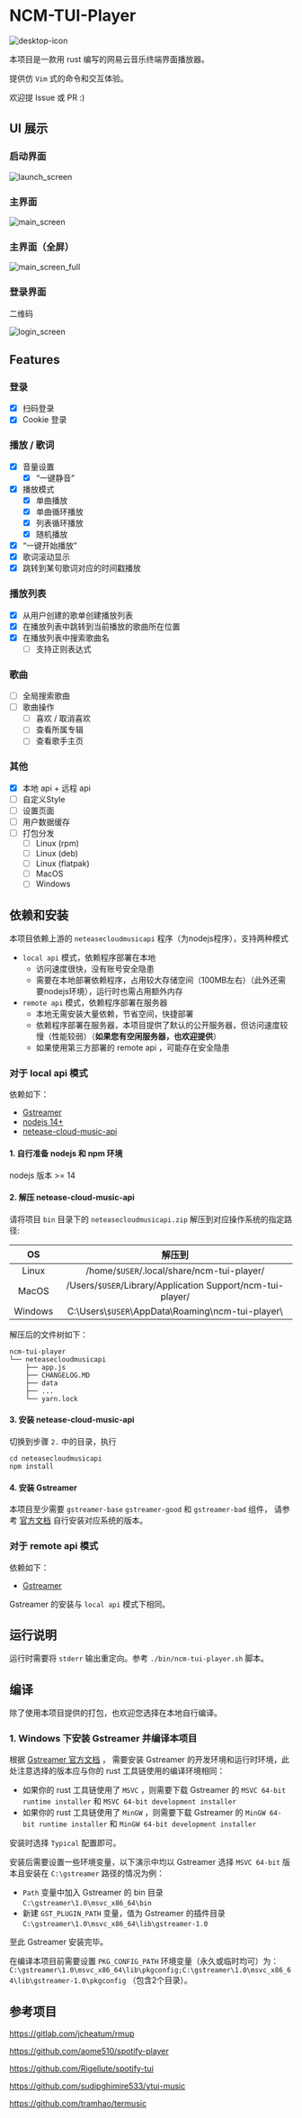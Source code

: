 # NCM-TUI-Player

![desktop-icon](./public/ncm-tui-player.svg)

本项目是一款用 rust 编写的网易云音乐终端界面播放器。

提供仿 `Vim` 式的命令和交互体验。

欢迎提 Issue 或 PR :)

## UI 展示

### 启动界面

![launch_screen](./doc/launch_screen.png)

### 主界面

![main_screen](./doc/main_screen.png)

### 主界面（全屏）

![main_screen_full](./doc/main_screen_full.png)

### 登录界面

二维码

![login_screen](./doc/login_screen.png)

## Features

### 登录
- [x] 扫码登录
- [x] Cookie 登录

### 播放 / 歌词
- [x] 音量设置
  - [x] “一键静音”
- [x] 播放模式
  - [x] 单曲播放
  - [x] 单曲循环播放
  - [x] 列表循环播放
  - [x] 随机播放
- [x] “一键开始播放”
- [x] 歌词滚动显示
- [x] 跳转到某句歌词对应的时间戳播放

### 播放列表
- [x] 从用户创建的歌单创建播放列表
- [x] 在播放列表中跳转到当前播放的歌曲所在位置
- [x] 在播放列表中搜索歌曲名
  - [ ] 支持正则表达式

### 歌曲
- [ ] 全局搜索歌曲
- [ ] 歌曲操作
  - [ ] 喜欢 / 取消喜欢
  - [ ] 查看所属专辑
  - [ ] 查看歌手主页

### 其他
- [x] 本地 api + 远程 api
- [ ] 自定义Style
- [ ] 设置页面
- [ ] 用户数据缓存
- [ ] 打包分发
  - [ ] Linux (rpm)
  - [ ] Linux (deb)
  - [ ] Linux (flatpak)
  - [ ] MacOS
  - [ ] Windows

## 依赖和安装

本项目依赖上游的 `neteasecloudmusicapi` 程序（为nodejs程序），支持两种模式
- `local api` 模式，依赖程序部署在本地
  - 访问速度很快，没有账号安全隐患
  - 需要在本地部署依赖程序，占用较大存储空间（100MB左右）（此外还需要nodejs环境），运行时也需占用额外内存
- `remote api` 模式，依赖程序部署在服务器
  - 本地无需安装大量依赖，节省空间，快捷部署
  - 依赖程序部署在服务器，本项目提供了默认的公开服务器，但访问速度较慢（性能较弱）（**如果您有空闲服务器，也欢迎提供**）
  - 如果使用第三方部署的 remote api ，可能存在安全隐患

### 对于 local api 模式

依赖如下：
- [Gstreamer](https://gstreamer.freedesktop.org/download)
- [nodejs 14+](https://nodejs.org/)
- [netease-cloud-music-api](./bin/neteasecloudmusicapi.zip)

#### 1. 自行准备 nodejs 和 npm 环境

nodejs 版本 >= 14

#### 2. 解压 netease-cloud-music-api

请将项目 `bin` 目录下的 `neteasecloudmusicapi.zip` 解压到对应操作系统的指定路径:

|   OS    |                            解压到                             |
|:-------:|:----------------------------------------------------------:|
|  Linux  |         /home/`$USER`/.local/share/ncm-tui-player/         |
|  MacOS  | /Users/`$USER`/Library/Application Support/ncm-tui-player/ |
| Windows |   C:\\Users\\`$USER`\\AppData\\Roaming\\ncm-tui-player\\   |

解压后的文件树如下：

```
ncm-tui-player
└── neteasecloudmusicapi
    ├── app.js
    ├── CHANGELOG.MD
    ├── data
    ├── ...
    └── yarn.lock
```

#### 3. 安装 netease-cloud-music-api

切换到步骤 `2.` 中的目录，执行

```shell
cd neteasecloudmusicapi
npm install
```

#### 4. 安装 Gstreamer

本项目至少需要 `gstreamer-base` `gstreamer-good` 和 `gstreamer-bad` 组件，
请参考 [官方文档](https://gstreamer.freedesktop.org/documentation/installing/index.html?gi-language=c) 自行安装对应系统的版本。

### 对于 remote api 模式

依赖如下：
- [Gstreamer](https://gstreamer.freedesktop.org/download)

Gstreamer 的安装与 `local api` 模式下相同。

## 运行说明

运行时需要将 `stderr` 输出重定向。参考 `./bin/ncm-tui-player.sh` 脚本。

## 编译

除了使用本项目提供的打包，也欢迎您选择在本地自行编译。

### 1. Windows 下安装 Gstreamer 并编译本项目

根据 [Gstreamer 官方文档](https://gstreamer.freedesktop.org/documentation/installing/on-windows.html?gi-language=c) ，
需要安装 Gstreamer 的开发环境和运行时环境，此处注意选择的版本应与你的 rust 工具链使用的编译环境相同：
- 如果你的 rust 工具链使用了 `MSVC` ，则需要下载 Gstreamer 的 `MSVC 64-bit runtime installer` 和 `MSVC 64-bit development installer`
- 如果你的 rust 工具链使用了 `MinGW` ，则需要下载 Gstreamer 的 `MinGW 64-bit runtime installer` 和 `MinGW 64-bit development installer`

安装时选择 `Typical` 配置即可。

安装后需要设置一些环境变量，以下演示中均以 Gstreamer 选择 `MSVC 64-bit` 版本且安装在 `C:\gstreamer` 路径的情况为例：
- `Path` 变量中加入 Gstreamer 的 bin 目录 `C:\gstreamer\1.0\msvc_x86_64\bin`
- 新建 `GST_PLUGIN_PATH` 变量，值为 Gstreamer 的插件目录 `C:\gstreamer\1.0\msvc_x86_64\lib\gstreamer-1.0`

至此 Gstreamer 安装完毕。

在编译本项目前需要设置 `PKG_CONFIG_PATH` 环境变量（永久或临时均可）为：
`C:\gstreamer\1.0\msvc_x86_64\lib\pkgconfig;C:\gstreamer\1.0\msvc_x86_64\lib\gstreamer-1.0\pkgconfig` （包含2个目录）。

## 参考项目

https://gitlab.com/jcheatum/rmup

https://github.com/aome510/spotify-player

https://github.com/Rigellute/spotify-tui

https://github.com/sudipghimire533/ytui-music

https://github.com/tramhao/termusic